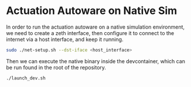 # Actuation Autoware on Native Sim

In order to run the actuation autoware on a native simulation environment, we need to create a zeth interface, then configure it to connect to the internet via a host interface, and keep it running.

```bash
sudo ./net-setup.sh --dst-iface <host_interface>
```

Then we can execute the native binary inside the devcontainer, which can be run found in the root of the repository.

```bash
./launch_dev.sh
```
